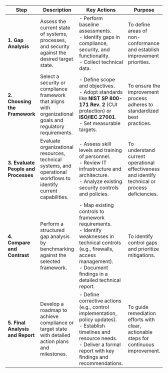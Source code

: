 | **Step**                   | **Description**                                                                                                  | **Key Actions**                                                                                                 | **Purpose**                                                                                 |
|----------------------------|------------------------------------------------------------------------------------------------------------------|-----------------------------------------------------------------------------------------------------------------|---------------------------------------------------------------------------------------------|
| **1. Gap Analysis**        | Assess the current state of systems, processes, and security against the desired target state.                  | - Perform baseline assessments.<br>- Identify gaps in compliance, security, and functionality.<br>- Collect technical data. | To define areas of non-conformance and establish improvement priorities.                    |
| **2. Choosing the Framework** | Select a security or compliance framework that aligns with organizational goals and regulatory requirements. | - Define scope and objectives.<br>- Adopt standards like **NIST SP 800-171 Rev. 2** (CUI protection) or **ISO/IEC 27001**.<br>- Set measurable targets. | To ensure the improvement process adheres to standardized best practices.                   |
| **3. Evaluate People and Processes** | Evaluate organizational resources, technical systems, and operational workflows to identify current capabilities. | - Assess skill levels and training of personnel.<br>- Review IT infrastructure and architecture.<br>- Analyze existing security controls and policies. | To understand current operational effectiveness and identify technical or process deficiencies. |
| **4. Compare and Contrast** | Perform a structured gap analysis by benchmarking against the selected framework.                            | - Map existing controls to framework requirements.<br>- Identify weaknesses in technical controls (e.g., firewalls, access management).<br>- Document findings in a detailed technical report. | To identify control gaps and prioritize mitigations.                                        |
| **5. Final Analysis and Report** | Develop a roadmap to achieve compliance or target state with detailed action plans and milestones.        | - Define corrective actions (e.g., control implementation, policy updates).<br>- Establish timelines and resource needs.<br>- Deliver a formal report with key findings and recommendations. | To guide remediation efforts with clear, actionable steps for continuous improvement.       |
